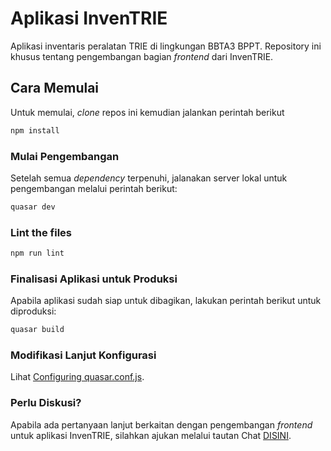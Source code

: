 # Aplikasi InvenTRIE

Aplikasi inventaris peralatan TRIE di lingkungan BBTA3 BPPT. Repository ini khusus tentang pengembangan bagian *frontend* dari InvenTRIE.

## Cara Memulai

Untuk memulai, *clone* repos ini kemudian jalankan perintah berikut

```bash
npm install
```

### Mulai Pengembangan

Setelah semua *dependency* terpenuhi, jalanakan server lokal untuk pengembangan melalui perintah berikut:

```bash
quasar dev
```

### Lint the files
```bash
npm run lint
```

### Finalisasi Aplikasi untuk Produksi

Apabila aplikasi sudah siap untuk dibagikan, lakukan perintah berikut untuk diproduksi:

```bash
quasar build
```

### Modifikasi Lanjut Konfigurasi
Lihat [Configuring quasar.conf.js](https://quasar.dev/quasar-cli/quasar-conf-js).

### Perlu Diskusi?

Apabila ada pertanyaan lanjut berkaitan dengan pengembangan *frontend* untuk aplikasi InvenTRIE, silahkan ajukan melalui tautan Chat [DISINI](https://discord.gg/WVYmc6K).